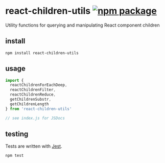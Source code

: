 # react-children-utils [![npm package][npm-badge]][npm]
Utility functions for querying and manipulating React component children

## install

```shell
npm install react-children-utils
```

## usage

```js
import {
  reactChildrenForEachDeep,
  reactChildrenFilter,
  reactChildrenReduce,
  getChildrenSubstr,
  getChildrenLength
} from 'react-children-utils'

// see index.js for JSDocs
```

## testing

Tests are written with [Jest][].

```shell
npm test
```

[npm]: https://www.npmjs.com/package/react-children-utils
[npm-badge]: https://img.shields.io/npm/v/react-children-utils.svg
[jest]: https://facebook.github.io/jest/
